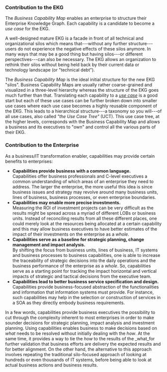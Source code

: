 ### Contribution to the EKG

The _Business Capability Map_ enables an enterprise to structure their
Enterprise Knowledge Graph.
Each capability is a candidate to become a _use case_ for the EKG.

A well-designed mature EKG is a facade in front of all technical and
organizational silos which means that---without any further structure---users
do not experience the negative effects of these silos anymore.
In many ways that may be a good thing but having silos---or different
perspectives---can also be necessary.
The EKG allows an organization to rethink their silos without being
held back by their current data or technology
landscape (or "technical debt").

The _Business Capability Map_ is the ideal initial structure for the
new EKG "silos".
Business Capability Maps are usually rather coarse-grained and
visualized in a three-level hierarchy whereas the
structure of the EKG goes much further than that.
Translating each capability to a
_[use case](https://method.ekgf.org/concept/usecase/)_
is a good start but each of these use cases can be further broken down
into smaller use cases where each use case becomes a
highly reusable component of the EKG.
This leads to a hierarchical structure---a taxonomy so you will---of
all use cases, also called _"the Use Case Tree"_ (UCT).
This use case tree, at the higher levels, corresponds with the
Business Capability Map and allows a business and its executives
to "own" and control all the various parts of their EKG.

### Contribution to the Enterprise

As a business/IT transformation enabler, capabilities may
provide certain benefits to enterprises:

* **Capabilities provide business with a common language.**<br/>
  Capabilities offer business professionals and C-level executives
  a common understanding of which areas of an enterprise they need
  to address. The larger the enterprise, the more useful this idea
  is since business issues and strategy may revolve around many
  business units, lines of business, business processes, or even
  enterprise boundaries.
* **Capabilities may enable more precise investments.**<br/>
  Measuring the ROI of investment projects can be very
  difficult as the results might be spread across a myriad of
  different LOBs or business units.
  Instead of reconciling results from all these different places,
  one could merely look at the resources being allocated at a
  certain capability and this may allow business executives to
  have better estimates of the impact of their investments on the
  enterprise as a _whole_.
* **Capabilities serve as a baseline for strategic planning, change management and impact analysis.**<br/>
  By shifting the focus from business units, lines of business,
  IT systems and business processes to business capabilities,
  one is able to increase the traceability of strategic decisions
  into the daily operations and the business performance of the
  enterprise as a _whole_.
  So, capabilities serve as a starting point for tracking the
  impact horizontal and vertical impacts of strategic and
  tactical decisions from the executive team.
* **Capabilities lead to better business service specification and design.**<br/>
  Capabilities provide business-focused abstraction of the
  functionalities and information that information systems
  must provide.
  For instance, such capabilities may help in the selection
  or construction of services in a SOA as they directly
  embody business requirements.

In a few words, capabilities provide business executives the
possibility to cut through the complexity inherent to most
enterprises in order to make sounder decisions for
strategic planning, impact analysis and investment planning.
Using capabilities enables business to make decisions based
on _what_ needs to be resolved without initially dealing with
the _how_.
At the same time, it provides a way to tie the _how_ to the
results of the _what_for further validation that business
efforts are delivery the expected results and for better alignment.
On the other hand, the alternative to this approach involves
repeating the traditional silo-focused approach of looking at
hundreds or even thousands of IT systems, before being able to
look at actual business actions and business results.
